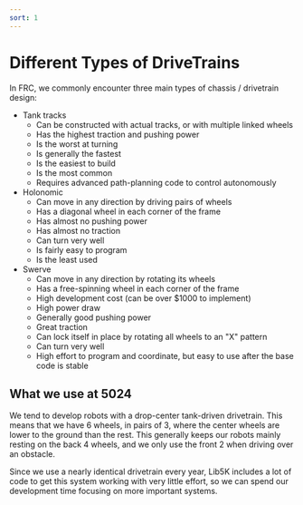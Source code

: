 ```yaml
---
sort: 1
---
```


# Different Types of DriveTrains

In FRC, we commonly encounter three main types of chassis / drivetrain design:

 - Tank tracks
   - Can be constructed with actual tracks, or with multiple linked wheels
   - Has the highest traction and pushing power
   - Is the worst at turning
   - Is generally the fastest
   - Is the easiest to build
   - Is the most common
   - Requires advanced path-planning code to control autonomously
 - Holonomic
   - Can move in any direction by driving pairs of wheels
   - Has a diagonal wheel in each corner of the frame
   - Has almost no pushing power
   - Has almost no traction
   - Can turn very well
   - Is fairly easy to program
   - Is the least used
 - Swerve
   - Can move in any direction by rotating its wheels
   - Has a free-spinning wheel in each corner of the frame
   - High development cost (can be over $1000 to implement)
   - High power draw
   - Generally good pushing power
   - Great traction
   - Can lock itself in place by rotating all wheels to an "X" pattern
   - Can turn very well
   - High effort to program and coordinate, but easy to use after the base code is stable

## What we use at 5024

We tend to develop robots with a drop-center tank-driven drivetrain. This means that we have 6 wheels, in pairs of 3, where the center wheels are lower to the ground than the rest. This generally keeps our robots mainly resting on the back 4 wheels, and we only use the front 2 when driving over an obstacle.

Since we use a nearly identical drivetrain every year, Lib5K includes a lot of code to get this system working with very little effort, so we can spend our development time focusing on more important systems.
